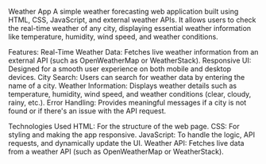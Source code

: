 Weather App
A simple weather forecasting web application built using HTML, CSS, JavaScript, and external weather APIs. It allows users to check the real-time weather of any city, displaying essential weather information like temperature, humidity, wind speed, and weather conditions.

Features:
Real-Time Weather Data: Fetches live weather information from an external API (such as OpenWeatherMap or WeatherStack).
Responsive UI: Designed for a smooth user experience on both mobile and desktop devices.
City Search: Users can search for weather data by entering the name of a city.
Weather Information: Displays weather details such as temperature, humidity, wind speed, and weather conditions (clear, cloudy, rainy, etc.).
Error Handling: Provides meaningful messages if a city is not found or if there's an issue with the API request.


Technologies Used
HTML: For the structure of the web page.
CSS: For styling and making the app responsive.
JavaScript: To handle the logic, API requests, and dynamically update the UI.
Weather API: Fetches live data from a weather API (such as OpenWeatherMap or WeatherStack).
